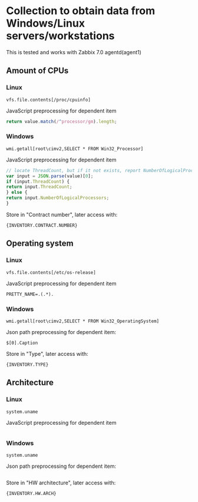 # Collection to obtain data from Windows/Linux servers/workstations

This is tested and works with Zabbix 7.0 agentd(agent1)

## Amount of CPUs

### Linux
```
vfs.file.contents[/proc/cpuinfo]
```
JavaScript preprocessing for dependent item
```javascript
return value.match(/^processor/gm).length;
```

### Windows
```
wmi.getall[root\cimv2,SELECT * FROM Win32_Processor]
```
JavaScript preprocessing for dependent item
```javascript
// locate ThreadCount, but if it not exists, report NumberOfLogicalProcessors
var input = JSON.parse(value)[0];
if (input.ThreadCount) {
return input.ThreadCount;
} else {
return input.NumberOfLogicalProcessors;
}
```

Store in "Contract number", later access with:
```
{INVENTORY.CONTRACT.NUMBER}
```

## Operating system

### Linux
```
vfs.file.contents[/etc/os-release]
```
JavaScript preprocessing for dependent item
```regex
PRETTY_NAME=.(.*).
```

### Windows
```
wmi.getall[root\cimv2,SELECT * FROM Win32_OperatingSystem]
```
Json path preprocessing for dependent item:
```jsonpath
$[0].Caption
```

Store in "Type", later access with:
```
{INVENTORY.TYPE}
```


## Architecture

### Linux
```
system.uname
```
JavaScript preprocessing for dependent item
```javascript

```

### Windows
```
system.uname
```
Json path preprocessing for dependent item:
```javascript

```


Store in "HW architecture", later access with:
```
{INVENTORY.HW.ARCH}
```



